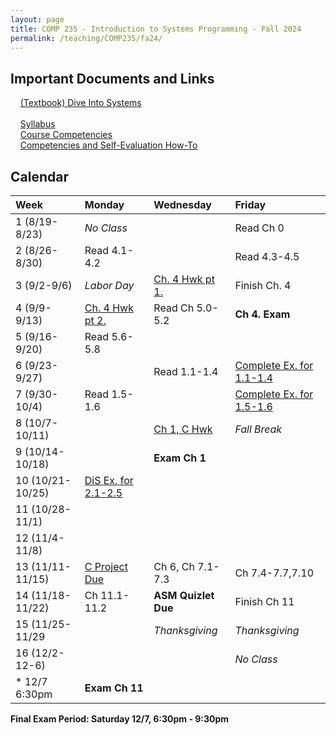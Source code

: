 ```yaml
---
layout: page
title: COMP 235 - Introduction to Systems Programming - Fall 2024
permalink: /teaching/COMP235/fa24/
---
```


## Important Documents and Links

&nbsp;&nbsp;&nbsp; [(Textbook) Dive Into Systems](https://diveintosystems.org/) <br><br>
&nbsp;&nbsp;&nbsp; [Syllabus](/teaching/COMP235/fa24/comp235-syllabus.pdf) <br>
&nbsp;&nbsp;&nbsp; [Course Competencies](/teaching/COMP235/fa24/COMP235-Competencies.pdf) <br>
&nbsp;&nbsp;&nbsp; [Competencies and Self-Evaluation How-To](/teaching/ungrading/howto-portfolio) 

## Calendar

| Week | Monday | Wednesday | Friday |
| :-- | :-- | :-- | :-- |
| 1 (8/19-8/23)|  *No Class*   |     |  Read Ch 0   | 
| 2 (8/26-8/30)| Read 4.1-4.2    |     | Read 4.3-4.5 | 
| 3 (9/2-9/6)| *Labor Day* |  [Ch. 4 Hwk pt 1.](/teaching/COMP235/fa24/hwk/ch4pt1.pdf) |  Finish Ch. 4   |     
| 4 (9/9-9/13)| [Ch. 4 Hwk pt 2.](/teaching/COMP235/fa24/hwk/ch4pt2.pdf) | Read Ch 5.0-5.2  |  **Ch 4. Exam**    |     
| 5 (9/16-9/20)| Read 5.6-5.8 |    |     |      
| 6 (9/23-9/27)|   | Read 1.1-1.4  |  [Complete Ex. for 1.1-1.4](https://diveintosystems.org/exercises/dive-into-systems-exercises-4.html) |      
| 7 (9/30-10/4)| Read 1.5-1.6 |     | [Complete Ex. for 1.5-1.6](https://diveintosystems.org/exercises/dive-into-systems-exercises-4.html)    |      
| 8 (10/7-10/11)| | [Ch 1, C Hwk](https://classroom.github.com/a/Y9edY7tg)  |   *Fall Break* | 
| 9 (10/14-10/18)|  |   **Exam Ch 1**   |     | 
| 10 (10/21-10/25)| [DiS Ex. for 2.1-2.5](https://diveintosystems.org/exercises/dive-into-systems-exercises-5.html)  |          |     | 
| 11 (10/28-11/1)|  |          |     | 
| 12 (11/4-11/8)|  |          |    | 
| 13 (11/11-11/15)| [C Project Due](/teaching/comp235/fa24/projects/cproj)  | Ch 6, Ch 7.1-7.3  | Ch 7.4-7.7,7.10    | 
| 14 (11/18-11/22)|  Ch 11.1-11.2 |  **ASM Quizlet Due**     | Finish Ch 11   | 
| 15 (11/25-11/29|  |   *Thanksgiving*   |  *Thanksgiving*   | 
| 16 (12/2-12-6)|  |      | *No Class* | 
| * 12/7 6:30pm | **Exam Ch 11**

**Final Exam Period: Saturday 12/7, 6:30pm - 9:30pm**





